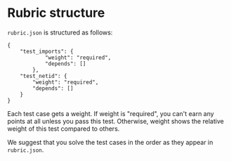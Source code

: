 # Rubric structure

`rubric.json` is structured as follows:

```
{
    "test_imports": {
            "weight": "required",
            "depends": []
        },
    "test_netid": {
        "weight": "required",
        "depends": []
    }
}
```

Each test case gets a weight. If weight is "required", you can't earn any points at all unless you
pass this test. Otherwise, weight shows the relative weight of this test compared to others.

We suggest that you solve the test cases in the order as they appear in `rubric.json`.
